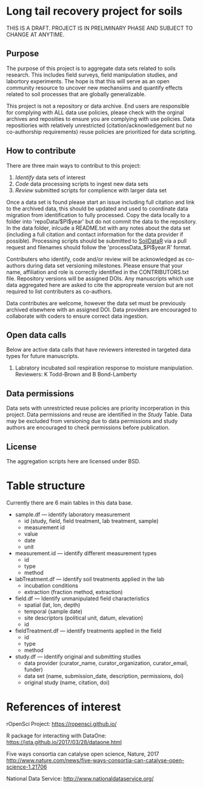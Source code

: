 # Long tail recovery project for soils

THIS IS A DRAFT. PROJECT IS IN PRELIMINARY PHASE AND SUBJECT TO CHANGE AT ANYTIME.

## Purpose

The purpose of this project is to aggregate data sets related to soils research. This includes field surveys, field manipulation studies, and labortory experiments. 
The hope is that this will serve as an open community resource to uncover new mechansims and quantify effects related to soil processes that are globally generalizable.

This project is not a repository or data archive.
End users are responsible for complying with ALL data use policies, please check with the orginal archives and reposities to ensure you are complying with use policies.
Data repositiories with relatively unrestricted (citation/acknowledgement but no co-authorship requirements) reuse policies are prioritized for data scripting.

## How to contribute

There are three main ways to contribut to this project:
1) *Identify* data sets of interest
2) *Code* data processing scripts to ingest new data sets
3) *Review* submitted scripts for complience with larger data set

Once a data set is found please start an issue including full citation and link to the archived data, this should be updated and used to coordinate data migration from identification to fully processed.
Copy the data locally to a folder into 'repoData/\$PI\$year' but do not commit the data to the repository.
In the data folder, inlcude a README.txt with any notes about the data set (including a full citation and contact information for the data provider if possible).
Processing scripts should be submitted to [SoilDataR](https://github.com/ktoddbrown/soilDataR) via a pull request and filenames should follow the 'processData_\$PI\$year.R' format.

Contributers who identify, code and/or review will be acknowledged as co-authors during data set versioning milestones. Please ensure that your name, affiliation and role is correctly identified in the CONTRIBUTORS.txt file. 
Repository versions will be assigned DOIs.
Any manuscripts which use data aggregated here are asked to cite the appropreate version but are not required to list contributers as co-authors.

Data contributes are welcome, however the data set must be previously archived elsewhere with an assigned DOI.
Data providers are encouraged to collaborate with coders to ensure correct data ingestion.

## Open data calls
Below are active data calls that have reviewers interested in targeted data types for future manuscripts.

1) Labratory incubated soil respiration response to moisture manipulation. Reviewers: K Todd-Brown and B Bond-Lamberty

## Data permissions
Data sets with unrestricted reuse policies are priority incorperation in this project.
Data permissions and reuse are identified in the *Study* Table.
Data may be excluded from versioning due to data permissions and study authors are encouraged to check permissions before publication.

## License
The aggregation scripts here are licensed under BSD.

# Table structure
Currently there are 6 main tables in this data base.

- sample.df — identify laboratory measurement
	+ id (study, field, field treatment, lab treatment, sample)
	+ measurement id
	+ value
	+ date
	+ unit
- measurement.id — identify different measurement types
	+ id
	+ type
	+ method
- labTreatment.df — identify soil treatments applied in the lab
	+ incubation conditions
	+ extraction (fraction method, extraction)
- field.df — Identify unmanipulated field characteristics 
	+ spatial (lat, lon, depth)
	+ temporal (sample date)
	+ site descriptors (political unit, datum, elevation)
	+ id
- fieldTreatment.df — identify treatments applied in the field
	+ id
	+ type
	+ method
- study.df — identify original and submitting studies
	+ data provider (curator_name, curator_organization, curator_email, funder)
	+ data set (name, submission_date, description, permissions, doi)
	+ original study (name, citation, doi)


# References of interest

rOpenSci Project: https://ropensci.github.io/

R package for interacting with DataOne: https://jsta.github.io/2017/03/28/dataone.html

Five ways consortia can catalyse open science, Nature, 2017 http://www.nature.com/news/five-ways-consortia-can-catalyse-open-science-1.21706

National Data Service: http://www.nationaldataservice.org/

